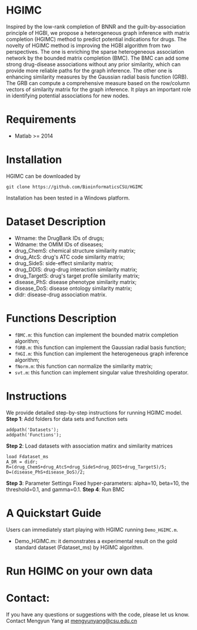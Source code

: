 # HGIMC
Inspired by the low-rank completion of BNNR and the guilt-by-association principle of HGBI, we propose a heterogeneous graph inference with matrix completion (HGIMC) method to predict potential indications for drugs. The novelty of HGIMC method is improving the HGBI algorithm from two perspectives. The one is enriching the sparse heterogeneous association network by the bounded matrix completion (BMC). The BMC can add some strong drug-disease associations without any prior similarity, which can provide more reliable paths for the graph inference. The other one is enhancing similarity measures by the Gaussian radial basis function (GRB). The GRB can compute a comprehensive measure based on the row/column vectors of similarity matrix for the graph inference. It plays an important role in identifying potential associations for new nodes.

# Requirements
* Matlab >= 2014

# Installation
HGIMC can be downloaded by
```
git clone https://github.com/BioinformaticsCSU/HGIMC
```
Installation has been tested in a Windows platform.

# Dataset Description
* Wrname: the DrugBank IDs of drugs;
* Wdname: the OMIM IDs of diseases;
* drug_ChemS: chemical structure similarity matrix;
* drug_AtcS: drug's ATC code similarity matrix;
* drug_SideS: side-effect similarity matrix;
* drug_DDIS: drug-drug interaction similarity matrix;
* drug_TargetS: drug's target profile similarity matrix;
* disease_PhS: disease phenotype similarity matrix;
* disease_DoS: disease ontology similarity matrix;
* didr: disease-drug association matrix.

# Functions Description
* ```fBMC.m```: this function can implement the bounded matrix completion algorithm;
* ```fGRB.m```: this function can implement the Gaussian radial basis function;
* ```fHGI.m```: this function can implement the heterogeneous graph inference algorithm;
* ```fNorm.m```: this function can normalize the similarity matrix;
* ```svt.m```: this function can implement singular value thresholding operator.

# Instructions
We provide detailed step-by-step instructions for running HGIMC model.
**Step 1**: Add folders for data sets and function sets
```
addpath('Datasets');
addpath('Functions');
```
**Step 2**: Load datasets with association matirx and similarity matrices
```
load Fdataset_ms
A_DR = didr;
R=(drug_ChemS+drug_AtcS+drug_SideS+drug_DDIS+drug_TargetS)/5;
D=(disease_PhS+disease_DoS)/2;
```
**Step 3**: Parameter Settings
Fixed hyper-parameters: alpha=10, beta=10, the threshold=0.1, and gamma=0.1.
**Step 4**: Run BMC





# A Quickstart Guide
Users can immediately start playing with HGIMC running ```Demo_HGIMC.m```.
* Demo_HGIMC.m: it demonstrates a experimental result on the gold standard dataset (Fdataset_ms) by HGIMC algorithm.

# Run HGIMC on your own data





# Contact:
If you have any questions or suggestions with the code, please let us know. 
Contact Mengyun Yang at mengyunyang@csu.edu.cn
